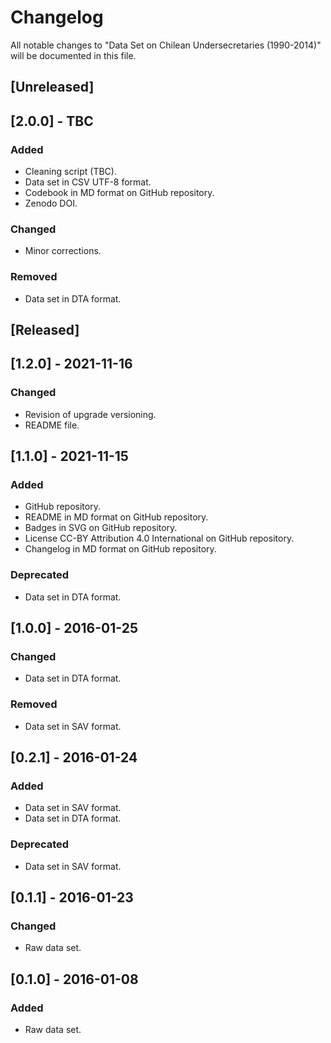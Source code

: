 # Changelog
All notable changes to "Data Set on Chilean Undersecretaries (1990-2014)" will be documented in this file.

## [Unreleased]

## [2.0.0] - TBC
### Added
- Cleaning script (TBC).
- Data set in CSV UTF-8 format.
- Codebook in MD format on GitHub repository.
- Zenodo DOI.
### Changed
- Minor corrections.
### Removed
- Data set in DTA format.

## [Released]

## [1.2.0] - 2021-11-16
### Changed
- Revision of upgrade versioning.
- README file.

## [1.1.0] - 2021-11-15
### Added
- GitHub repository.
- README in MD format on GitHub repository.
- Badges in SVG on GitHub repository.
- License CC-BY Attribution 4.0 International on GitHub repository.
- Changelog in MD format on GitHub repository.
### Deprecated
- Data set in DTA format.

## [1.0.0] - 2016-01-25
### Changed
- Data set in DTA format.
### Removed
- Data set in SAV format.

## [0.2.1] - 2016-01-24
### Added
- Data set in SAV format.
- Data set in DTA format.
### Deprecated
- Data set in SAV format.

## [0.1.1] - 2016-01-23
### Changed
- Raw data set.

## [0.1.0] - 2016-01-08
### Added
- Raw data set.